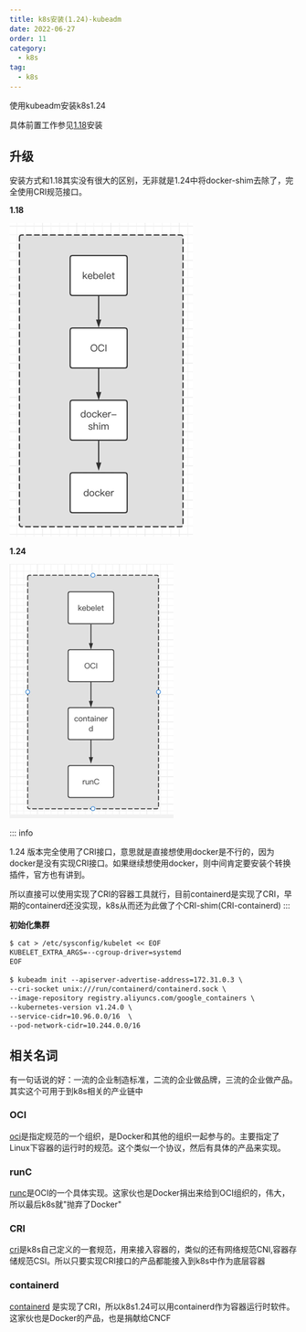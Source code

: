 ```yaml
---
title: k8s安装(1.24)-kubeadm
date: 2022-06-27
order: 11
category:
  - k8s
tag:
  - k8s
---
```


使用kubeadm安装k8s1.24

具体前置工作参见[1.18][k8s-1.18]安装

## 升级

安装方式和1.18其实没有很大的区别，无非就是1.24中将docker-shim去除了，完全使用CRI规范接口。

**1.18**

![k8s-docker-shim](./assets/k8s-docker.png)


**1.24**

![k8s-containerd](./assets/k8s-containerd.png)

::: info

1.24 版本完全使用了CRI接口，意思就是直接想使用docker是不行的，因为docker是没有实现CRI接口。如果继续想使用docker，则中间肯定要安装个转换插件，官方也有讲到。

所以直接可以使用实现了CRI的容器工具就行，目前containerd是实现了CRI，早期的containerd还没实现，k8s从而还为此做了个CRI-shim(CRI-containerd)
:::

**初始化集群**

```shell
$ cat > /etc/sysconfig/kubelet << EOF
KUBELET_EXTRA_ARGS=--cgroup-driver=systemd
EOF

$ kubeadm init --apiserver-advertise-address=172.31.0.3 \
--cri-socket unix:///run/containerd/containerd.sock \
--image-repository registry.aliyuncs.com/google_containers \
--kubernetes-version v1.24.0 \
--service-cidr=10.96.0.0/16  \
--pod-network-cidr=10.244.0.0/16
```

## 相关名词

有一句话说的好：一流的企业制造标准，二流的企业做品牌，三流的企业做产品。其实这个可用于到k8s相关的产业链中

### OCI

[oci]是指定规范的一个组织，是Docker和其他的组织一起参与的。主要指定了Linux下容器的运行时的规范。这个类似一个协议，然后有具体的产品来实现。

### runC

[runc]是OCI的一个具体实现。这家伙也是Docker捐出来给到OCI组织的，伟大，所以最后k8s就"抛弃了Docker"

### CRI

[cri]是k8s自己定义的一套规范，用来接入容器的，类似的还有网络规范CNI,容器存储规范CSI。所以只要实现CRI接口的产品都能接入到k8s中作为底层容器

### containerd

[containerd] 是实现了CRI，所以k8s1.24可以用containerd作为容器运行时软件。这家伙也是Docker的产品，也是捐献给CNCF



[k8s-1.18]: 11-k8s安装-kubeadm.md
[oci]: https://opencontainers.org
[runc]: https://github.com/opencontainers/runc
[containerd]: https://github.com/containerd/containerd
[cri]: https://github.com/kubernetes/cri-api/blob/c75ef5b/pkg/apis/runtime/v1/api.proto
